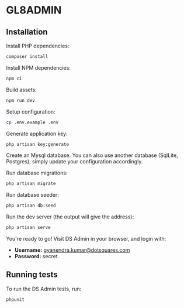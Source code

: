 # GL8ADMIN

## Installation

Install PHP dependencies:

```sh
composer install
```

Install NPM dependencies:

```sh
npm ci
```

Build assets:

```sh
npm run dev
```

Setup configuration:

```sh
cp .env.example .env
```

Generate application key:

```sh
php artisan key:generate
```

Create an Mysql database. You can also use another database (SqlLite, Postgres), simply update your configuration accordingly.

Run database migrations:

```sh
php artisan migrate
```

Run database seeder:

```sh
php artisan db:seed
```

Run the dev server (the output will give the address):

```sh
php artisan serve
```

You're ready to go! Visit DS Admin in your browser, and login with:

- **Username:** gyanendra.kumar@dotsquares.com
- **Password:** secret

## Running tests

To run the DS Admin  tests, run:

```
phpunit
```
